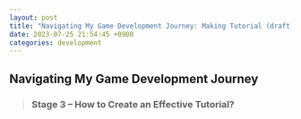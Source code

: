 ```yaml
---
layout: post
title: "Navigating My Game Development Journey: Making Tutorial (draft)"
date: 2023-07-25 21:54:45 +0900
categories: development
---
```


## Navigating My Game Development Journey

> ### Stage 3 – How to Create an Effective Tutorial?

